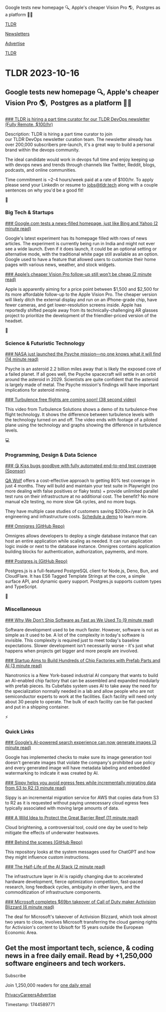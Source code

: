 Google tests new homepage 🔍, Apple's cheaper Vision Pro 🌎,  Postgres as a platform 👨‍💻

[TLDR](/)

[Newsletters](/newsletters)

[Advertise](https://advertise.tldr.tech/)

[TLDR](/)

# TLDR 2023-10-16

## Google tests new homepage 🔍, Apple's cheaper Vision Pro 🌎,  Postgres as a platform 👨‍💻

### 

[### TLDR&nbsp;is hiring a part time curator for our&nbsp;TLDR&nbsp;DevOps&nbsp;newsletter (Fully Remote, $100/hr)](mailto:jobs@tldr.tech)

Description: TLDR is hiring a part time curator to join our TLDR DevOps newsletter curation team. The newsletter already has over 200,000 subscribers pre-launch, it's a great way to build a personal brand within the devops community.

The ideal candidate would work in devops full time and enjoy keeping up with devops news and trends through channels like Twitter, Reddit, blogs, podcasts, and online communities.

Time commitment is ~2-4 hours/week paid at a rate of $100/hr. To apply please send your LinkedIn or resume to [jobs@tldr.tech](mailto:jobs@tldr.tech) along with a couple sentences on why you'd be a good fit!

📱

### Big Tech & Startups

[### Google.com tests a news-filled homepage, just like Bing and Yahoo (2 minute read)](https://arstechnica.com/gadgets/2023/10/google-com-tests-a-news-filled-homepage-just-like-bing-and-yahoo/?utm_source=tldrnewsletter)

Google's latest experiment has its homepage filled with rows of news articles. The experiment is currently being run in India and might not ever see a wide launch. Even if it does launch, it could be an optional setting or alternative mode, with the traditional white page still available as an option. Google used to have a feature that allowed users to customize their home pages with various news, weather, and stock widgets.

[### Apple’s cheaper Vision Pro follow-up still won’t be cheap (2 minute read)](https://www.theverge.com/2023/10/15/23917710/apple-vision-pro-cheaper-no-eyesight-external-display?utm_source=tldrnewsletter)

Apple is apparently aiming for a price point between $1,500 and $2,500 for its more affordable follow-up to the Apple Vision Pro. The cheaper version will likely ditch the external display and run on an iPhone-grade chip, have fewer cameras, and get lower-resolution screens inside. Apple has reportedly shifted people away from its technically-challenging AR glasses project to prioritize the development of the friendlier-priced version of the headset.

🚀

### Science & Futuristic Technology

[### NASA just launched the Psyche mission—no one knows what it will find (14 minute read)](https://arstechnica.com/space/2023/10/nasa-is-about-to-launch-a-mission-of-pure-discovery-to-a-metal-asteroid/?utm_source=tldrnewsletter)

Psyche is an asteroid 2.2 billion miles away that is likely the exposed core of a failed planet. If all goes well, the Psyche spacecraft will settle in an orbit around the asteroid in 2029. Scientists are quite confident that the asteroid is largely made of metal. The Psyche mission's findings will have important implications for asteroid mining.

[### Turbulence free flights are coming soon! (38 second video)](https://twitter.com/yvesremmler/status/1713310384554131516?s=12&amp;t=lzJzzNEd73WnHACaOzDYtQ?utm_source=tldrnewsletter)

This video from Turbulence Solutions shows a demo of its turbulence-free flight technology. It shows the difference between turbulence levels with the technology turned on and off. The video ends with footage of a piloted plane using the technology and graphs showing the difference in turbulence levels.

💻

### Programming, Design & Data Science

[### 😘 Kiss bugs goodbye with fully automated end-to-end test coverage (Sponsor)](https://www.qawolf.com/?utm_campaign=Kissbugsgoodbye10162023&amp;utm_source=tldr&amp;utm_medium=newsletter)

[QA Wolf](https://www.qawolf.com/?utm_campaign=Kissbugsgoodbye10162023&utm_source=tldr&utm_medium=newsletter) offers a cost-effective approach to getting 80% test coverage in just 4 months. They will build and maintain your test suite in Playwright (no more dealing with false positives or flaky tests) + provide unlimited parallel test runs on their infrastructure at no additional cost. The benefit? No more manual e2e testing, no more slow QA cycles, and no more bugs.

They have multiple case studies of customers saving $200k+/year in QA engineering and infrastructure costs. [Schedule a demo](https://www.qawolf.com/?utm_campaign=Kissbugsgoodbye10162023&utm_source=tldr&utm_medium=newsletter) to learn more.

[### Omnigres (GitHub Repo)](https://github.com/omnigres/omnigres?utm_source=tldrnewsletter)

Omnigres allows developers to deploy a single database instance that can host an entire application while scaling as needed. It can run application logic inside or next to the database instance. Omnigres contains application building blocks for authentication, authorization, payments, and more.

[### Postgres.js (GitHub Repo)](https://github.com/porsager/postgres?utm_source=tldrnewsletter)

Postgres.js is a full-featured PostgreSQL client for Node.js, Deno, Bun, and CloudFlare. It has ES6 Tagged Template Strings at the core, a simple surface API, and dynamic query support. Postgres.js supports custom types and TypeScript.

🎁

### Miscellaneous

[### Why We Don’t Ship Software as Fast as We Used To (9 minute read)](https://every.to/p/why-we-don-t-ship-software-as-fast-as-we-used-to?utm_source=tldrnewsletter)

Software development used to be much faster. However, software is not as simple as it used to be. A lot of the complexity in today's software is invisible. This complexity is required just to meet today's baseline expectations. Slower development isn't necessarily worse - it's just what happens when projects get bigger and more people are involved.

[### Startup Aims to Build Hundreds of Chip Factories with Prefab Parts and AI (3 minute read)](https://hardware.slashdot.org/story/23/10/14/0536251/startup-aims-to-build-hundreds-of-chip-factories-with-prefab-parts-and-ai?utm_source=tldrnewsletter)

Nanotronics is a New York-based industrial AI company that wants to build an AI-enabled chip factory that can be assembled and expanded modularly with prefab pieces. Its Cubefabs system uses AI to take away the need for the specialization normally needed in a lab and allow people who are not semiconductor experts to work at the facilities. Each facility will need only about 30 people to operate. The bulk of each facility can be flat-packed and put in a shipping container.

⚡

### Quick Links

[### Google’s AI-powered search experience can now generate images (3 minute read)](https://www.theverge.com/2023/10/12/23913337/google-ai-powered-search-sge-images-written-drafts?utm_source=tldrnewsletter)

Google has implemented checks to make sure its image generation tool doesn't generate images that violate the company's prohibited use policy and every generated image will have metadata labeling and embedded watermarking to indicate it was created by AI.

[### Sippy helps you avoid egress fees while incrementally migrating data from S3 to R2 (3 minute read)](https://blog.cloudflare.com/sippy-incremental-migration-s3-r2/?utm_source=tldrnewsletter)

Sippy is an incremental migration service for AWS that copies data from S3 to R2 as it is requested without paying unnecessary cloud egress fees typically associated with moving large amounts of data.

[### A Wild Idea to Protect the Great Barrier Reef (11 minute read)](https://nautil.us/a-wild-idea-to-protect-the-great-barrier-reef-413426/?utm_source=tldrnewsletter)

Cloud brightening, a controversial tool, could one day be used to help mitigate the effects of underwater heatwaves.

[### Behind the scenes (GitHub Repo)](https://github.com/spdustin/ChatGPT-AutoExpert/blob/main/System%20Prompts.md?utm_source=tldrnewsletter)

This repository looks at the system messages used for ChatGPT and how they might influence custom instructions.

[### The Half-Life of the AI Stack (2 minute read)](https://matt-rickard.com/the-half-life-of-the-ai-stack?utm_source=tldrnewsletter)

The infrastructure layer in AI is rapidly changing due to accelerated hardware development, fierce optimization competition, fast-paced research, long feedback cycles, ambiguity in other layers, and the commoditization of infrastructure components.

[### Microsoft completes $69bn takeover of Call of Duty maker Activision Blizzard (6 minute read)](https://www.bbc.com/news/business-67080391?utm_source=tldrnewsletter)

The deal for Microsoft's takeover of Activision Blizzard, which took almost two years to close, involves Microsoft transferring the cloud gaming rights for Activision's content to Ubisoft for 15 years outside the European Economic Area.

## Get the most important tech, science, & coding news in a free daily email. Read by +1,250,000 software engineers and tech workers.

Subscribe

Join 1,250,000 readers for [one daily email](/api/latest/tech)

[Privacy](/privacy)[Careers](https://jobs.ashbyhq.com/tldr.tech)[Advertise](/tech/advertise)

Timestamp: 1744589771